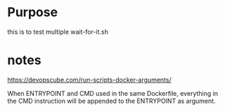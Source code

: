 # Purpose

this is to test multiple wait-for-it.sh



# notes

https://devopscube.com/run-scripts-docker-arguments/

When ENTRYPOINT and CMD used in the same Dockerfile, everything in the CMD instruction will be appended to the ENTRYPOINT as argument.


